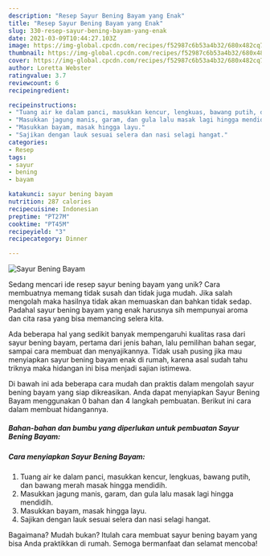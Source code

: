 ```yaml
---
description: "Resep Sayur Bening Bayam yang Enak"
title: "Resep Sayur Bening Bayam yang Enak"
slug: 330-resep-sayur-bening-bayam-yang-enak
date: 2021-03-09T10:44:27.103Z
image: https://img-global.cpcdn.com/recipes/f52987c6b53a4b32/680x482cq70/sayur-bening-bayam-foto-resep-utama.jpg
thumbnail: https://img-global.cpcdn.com/recipes/f52987c6b53a4b32/680x482cq70/sayur-bening-bayam-foto-resep-utama.jpg
cover: https://img-global.cpcdn.com/recipes/f52987c6b53a4b32/680x482cq70/sayur-bening-bayam-foto-resep-utama.jpg
author: Loretta Webster
ratingvalue: 3.7
reviewcount: 6
recipeingredient:

recipeinstructions:
- "Tuang air ke dalam panci, masukkan kencur, lengkuas, bawang putih, dan bawang merah masak hingga mendidih."
- "Masukkan jagung manis, garam, dan gula lalu masak lagi hingga mendidih."
- "Masukkan bayam, masak hingga layu."
- "Sajikan dengan lauk sesuai selera dan nasi selagi hangat."
categories:
- Resep
tags:
- sayur
- bening
- bayam

katakunci: sayur bening bayam 
nutrition: 287 calories
recipecuisine: Indonesian
preptime: "PT27M"
cooktime: "PT45M"
recipeyield: "3"
recipecategory: Dinner

---
```



![Sayur Bening Bayam](https://img-global.cpcdn.com/recipes/f52987c6b53a4b32/680x482cq70/sayur-bening-bayam-foto-resep-utama.jpg)

Sedang mencari ide resep sayur bening bayam yang unik? Cara membuatnya memang tidak susah dan tidak juga mudah. Jika salah mengolah maka hasilnya tidak akan memuaskan dan bahkan tidak sedap. Padahal sayur bening bayam yang enak harusnya sih mempunyai aroma dan cita rasa yang bisa memancing selera kita.

Ada beberapa hal yang sedikit banyak mempengaruhi kualitas rasa dari sayur bening bayam, pertama dari jenis bahan, lalu pemilihan bahan segar, sampai cara membuat dan menyajikannya. Tidak usah pusing jika mau menyiapkan sayur bening bayam enak di rumah, karena asal sudah tahu triknya maka hidangan ini bisa menjadi sajian istimewa.




Di bawah ini ada beberapa cara mudah dan praktis dalam mengolah sayur bening bayam yang siap dikreasikan. Anda dapat menyiapkan Sayur Bening Bayam menggunakan 0 bahan dan 4 langkah pembuatan. Berikut ini cara dalam membuat hidangannya.

<!--inarticleads1-->

##### Bahan-bahan dan bumbu yang diperlukan untuk pembuatan Sayur Bening Bayam:





<!--inarticleads2-->

##### Cara menyiapkan Sayur Bening Bayam:

1. Tuang air ke dalam panci, masukkan kencur, lengkuas, bawang putih, dan bawang merah masak hingga mendidih.
1. Masukkan jagung manis, garam, dan gula lalu masak lagi hingga mendidih.
1. Masukkan bayam, masak hingga layu.
1. Sajikan dengan lauk sesuai selera dan nasi selagi hangat.




Bagaimana? Mudah bukan? Itulah cara membuat sayur bening bayam yang bisa Anda praktikkan di rumah. Semoga bermanfaat dan selamat mencoba!

